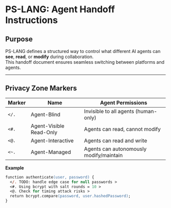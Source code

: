 # PS-LANG: Agent Handoff Instructions

## Purpose
PS-LANG defines a structured way to control what different AI agents can **see**, **read**, or **modify** during collaboration.  
This handoff document ensures seamless switching between platforms and agents.

---

## Privacy Zone Markers

| Marker | Name                     | Agent Permissions                          |
|--------|--------------------------|---------------------------------------------|
| `</.`  | Agent-Blind              | Invisible to all agents (human-only)        |
| `<#.`  | Agent-Visible Read-Only  | Agents can read, cannot modify              |
| `<@.`  | Agent-Interactive        | Agents can read and write                   |
| `<~.`  | Agent-Managed            | Agents can autonomously modify/maintain     |

**Example**
```ps
function authenticate(user, password) {
  </. TODO: handle edge case for null passwords >
  <#. Using bcrypt with salt rounds = 10 >
  <@. Check for timing attack risks >
  return bcrypt.compare(password, user.hashedPassword);
}